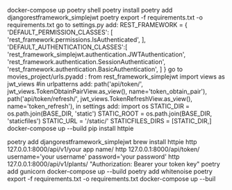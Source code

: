 docker-compose up
poetry shell
poetry install
poetry add djangorestframework_simplejwt
poetry export -f requirements.txt -o requirements.txt
go to settings.py add:
REST_FRAMEWORK = {
    'DEFAULT_PERMISSION_CLASSES': [
        'rest_framework.permissions.IsAuthenticated',
    ],
    'DEFAULT_AUTHENTICATION_CLASSES':[
        'rest_framework_simplejwt.authentication.JWTAuthentication',
        'rest_framework.authentication.SessionAuthentication',
        'rest_framework.authentication.BasicAuthentication',
    ]
}
go to movies_project/urls.pyadd :
from rest_framework_simplejwt import views as jwt_views
#in urlpatterns add:
    path('api/token/', jwt_views.TokenObtainPairView.as_view(), name='token_obtain_pair'),
    path('api/token/refresh/', jwt_views.TokenRefreshView.as_view(), name='token_refresh'),
in settings add:
import os
STATIC_DIR = os.path.join(BASE_DIR, 'static')
STATIC_ROOT = os.path.join(BASE_DIR, 'staticfiles')
STATIC_URL = '/static/'
STATICFILES_DIRS = [STATIC_DIR,]
docker-compose up --build
pip install httpie










poetry add djangorestframework_simplejwt
brew install httpie
 http 127.0.0.1:8000/api/v1/your app name/
http 127.0.0.1:8000/api/token/ username='your username' password='your password'
http 127.0.0.1:8000/api/v1/plants/ "Authorization: Bearer your token key"
poetry add gunicorn
docker-compose up --build
poetry add whitenoise
poetry export -f requirements.txt -o requirements.txt
docker-compose up --buil
